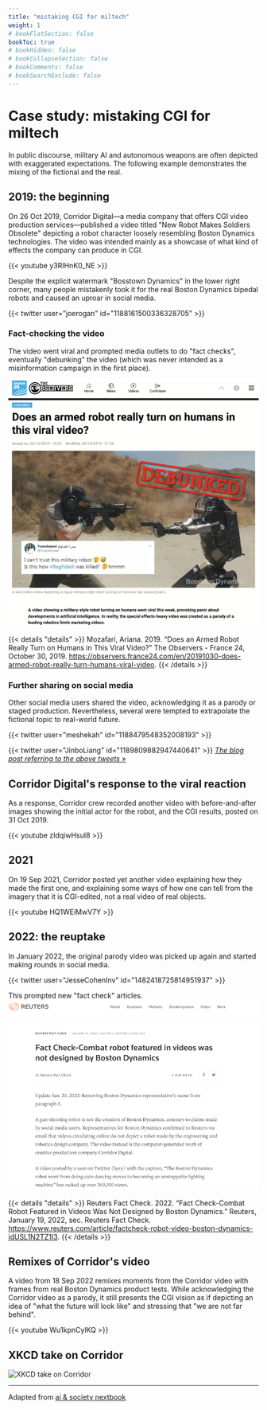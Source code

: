 ```yaml
---
title: "mistaking CGI for miltech"
weight: 1
# bookFlatSection: false
bookToc: true
# bookHidden: false
# bookCollapseSection: false
# bookComments: false
# bookSearchExclude: false
---
```


# Case study: mistaking CGI for miltech
In public discourse, military AI and autonomous weapons are often depicted with exaggerated expectations. The following example demonstrates the mixing of the fictional and the real.

## 2019: the beginning

On 26 Oct 2019, Corridor Digital—a media company that offers CGI video production services—published a video titled "New Robot Makes Soldiers Obsolete" depicting a robot character loosely resembling Boston Dynamics technologies. The video was intended mainly as a showcase of what kind of effects the company can produce in CGI. 

{{< youtube y3RIHnK0_NE >}}

Despite the explicit watermark "Bosstown Dynamics" in the lower right corner, many people mistakenly took it for the real Boston Dynamics bipedal robots and caused an uproar in social media. 

{{< twitter user="joerogan" id="1188161500336328705" >}}

### Fact-checking the video
The video went viral and prompted media outlets to do "fact checks", eventually "debunking" the video (which was never intended as a misinformation campaign in the first place).

![Screenshot of Reuters fact-check article](2019-10-30-bosstown-france24.png)

{{< details "details" >}}
Mozafari, Ariana. 2019. “Does an Armed Robot Really Turn on Humans in This Viral Video?” The Observers - France 24, October 30, 2019. https://observers.france24.com/en/20191030-does-armed-robot-really-turn-humans-viral-video.
{{< /details >}}


### Further sharing on social media
Other social media users shared the video, acknowledging it as a parody or staged production. Nevertheless, several were tempted to extrapolate the fictional topic to real-world future. 

{{< twitter user="meshekah" id="1188479548352008193" >}}

{{< twitter user="JinboLiang" id="1189809882947440641" >}}
[*The blog post referring to the above tweets »*](http://www.thesporteasy.com/detail/the-future-war-fighting)


## Corridor Digital's response to the viral reaction

As a response, Corridor crew recorded another video with before-and-after images showing the initial actor for the robot, and the CGI results, posted on 31 Oct 2019.

{{< youtube zIdqiwHsuI8 >}}


## 2021

On 19 Sep 2021, Corridor posted yet another video explaining how they made the first one, and explaining some ways of how one can tell from the imagery that it is CGI-edited, not a real video of real objects.

{{< youtube HQ1WEiMwV7Y >}}



## 2022: the reuptake

In January 2022, the original parody video was picked up again and started making rounds in social media.

{{< twitter user="JesseCohenInv" id="1482418725814951937" >}}


This prompted new "fact check" articles.
![Screenshot of Reuters article](2022-01-19-bosstown-reuters.png)

{{< details "details" >}}
Reuters Fact Check. 2022. “Fact Check-Combat Robot Featured in Videos Was Not Designed by Boston Dynamics.” Reuters, January 19, 2022, sec. Reuters Fact Check. https://www.reuters.com/article/factcheck-robot-video-boston-dynamics-idUSL1N2TZ1I3.
{{< /details >}}

## Remixes of Corridor's video

A video from 18 Sep 2022 remixes moments from the Corridor video with frames from real Boston Dynamics product tests. While acknowledging the Corridor video as a parody, it still presents the CGI vision as if depicting an idea of "what the future will look like" and stressing that "we are not far behind". 

{{< youtube Wu1kpnCylKQ >}}

## XKCD take on Corridor

![XKCD take on Corridor](https://imgs.xkcd.com/comics/robots.png)


---
Adapted from [ai & society nextbook](https://nextbook.technosemiotics.eu/contemporary-ai-case-studies/case-study-mistaking-cgi-for-miltech)